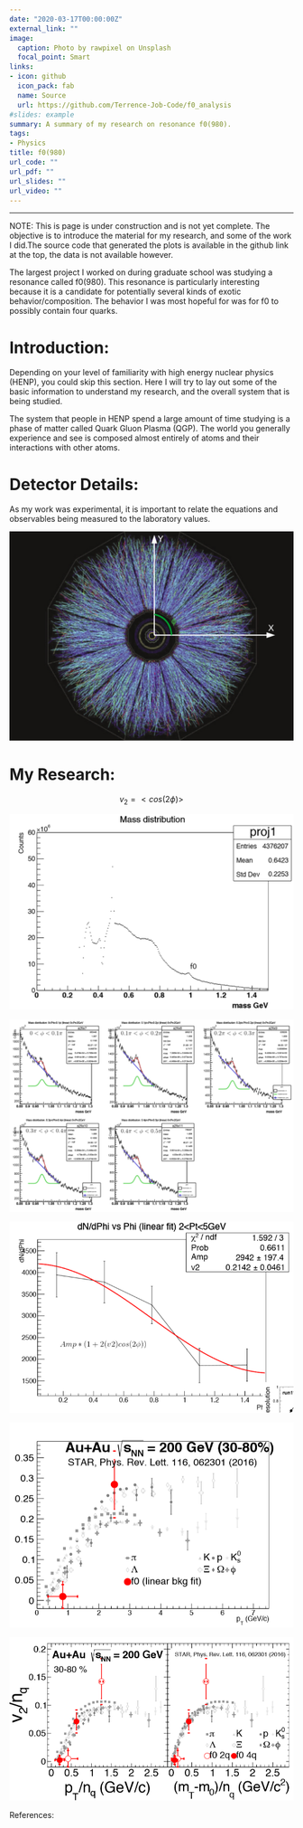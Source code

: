 ```yaml
---
date: "2020-03-17T00:00:00Z"
external_link: ""
image:
  caption: Photo by rawpixel on Unsplash
  focal_point: Smart
links:
- icon: github
  icon_pack: fab
  name: Source
  url: https://github.com/Terrence-Job-Code/f0_analysis
#slides: example
summary: A summary of my research on resonance f0(980).
tags:
- Physics
title: f0(980)
url_code: ""
url_pdf: ""
url_slides: ""
url_video: ""
---
```

---

NOTE: This is page is under construction and is not yet complete. The objective is to introduce the material for my research, and some of the work I did.The source code that generated the plots is available in the github link at the top, the data is not available however.

The largest project I worked on during graduate school was studying a resonance called f0(980). This resonance is particularly interesting because it is a candidate for potentially several kinds of exotic behavior/composition. The behavior I was most hopeful for was for f0 to possibly contain four quarks.


# Introduction:

Depending on your level of familiarity with high energy nuclear physics (HENP), you could skip this section. Here I will try to lay out some of the basic information to understand my research, and the overall system that is being studied.  

The system that people in HENP spend a large amount of time studying is a phase of matter called Quark Gluon Plasma (QGP). The world you generally experience and see is composed almost entirely of atoms and their interactions with other atoms. 


# Detector Details:

As my work was experimental, it is important to relate the equations and observables being measured to the laboratory values. 


![The STAR detector capturing tracks of particles in the detector after a collision. Axis and some variables are added for clarification in discussion.](annotated_detector_slide_variables.png)



# My Research:

$$\begin{equation} 
v_{2} = <cos(2\phi)> 
\end{equation}$$

![run 11 full mass distribution after subtraction](run11_full_mass_distribution_UL_min_LS.png)




![run 11 f0 mass distributions phi cuts](run11_f0_phi_distributions_fitted.png)




![run 11 f0 dNdPhi vs phi](run11_f0_v2_fit.png)




![f0 vs comparison to other particles](run11_f0_v2_comparison.png)




![the final result](run11_f0_v2_ncq.png)



References:


